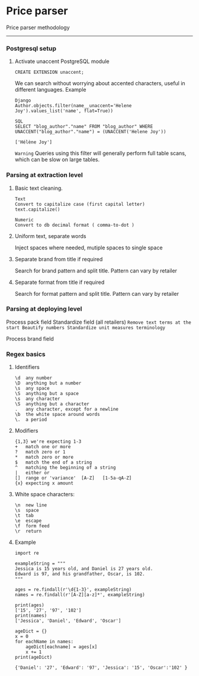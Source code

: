 # Price parser

Price parser methodology

----------

### Postgresql setup
1. Activate unaccent PostgreSQL module 
    ```
    CREATE EXTENSION unaccent;
    ```
    We can search without worrying about accented characters, useful in different languages.
    Example
    ```
    Django
    Author.objects.filter(name__unaccent='Helene Joy').values_list('name', flat=True))

    SQL 
    SELECT "blog_author"."name" FROM "blog_author" WHERE UNACCENT("blog_author"."name") = (UNACCENT('Helene Joy'))

    ['Hélène Joy']
    ```
    `Warning`
    Queries using this filter will generally perform full table scans, which can be slow on large tables.

### Parsing at extraction level
1. Basic text cleaning.
    ```
    Text
    Convert to capitalize case (first capital letter)
    text.capitalize()

    Numeric
    Convert to db decimal format ( comma-to-dot ) 
    ``` 

2. Uniform text, separate words
    
    Inject spaces where needed, mutiple spaces to single space

3. Separate brand from title if required

    Search for brand pattern and split title.
    Pattern can vary by retailer

4. Separate format from title if required

    Search for format pattern and split title.
    Pattern can vary by retailer


### Parsing at deploying level

Process pack field
    Standardize field (all retailers)
    ```
    Remove text terms at the start
    Beautify numbers
    Standardize unit measures terminology
    ``` 

Process brand field





### Regex basics
1. Identifiers
    ```
    \d  any number
    \D  anything but a number
    \s  any space
    \S  anything but a space
    \s  any character
    \S  anything but a character
    .   any character, except for a newline
    \b  the white space around words
    \.  a period
    ``` 

2. Modifiers
    ```
    {1,3} we're expecting 1-3
    +   match one or more
    ?   match zero or 1
    *   match zero or more
    $   match the end of a string
    ^   matching the beginning of a string
    |   either or
    []  range or 'variance'  [A-Z]   [1-5a-qA-Z]
    {x} expecting x amount
    ```

3. White space characters:
    ```
    \n  new line
    \s  space
    \t  tab
    \e  escape
    \f  form feed
    \r  return
    ``` 

4. Example
    ```
    import re

    exampleString = """
    Jessica is 15 years old, and Daniel is 27 years old.
    Edward is 97, and his grandfather, Oscar, is 102. 
    """

    ages = re.findall(r'\d{1-3}', exampleString)
    names = re.findall(r'[A-Z][a-z]*', exampleString)

    print(ages)
    ['15', '27', '97', '102']
    print(names)
    ['Jessica', 'Daniel', 'Edward', 'Oscar']

    ageDict = {}
    x = 0
    for eachName in names:
        ageDict[eachname] = ages[x]
        x += 1
    print(ageDict)

    {'Daniel': '27', 'Edward': '97', 'Jessica': '15', 'Oscar':'102' }
    ``` 
